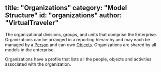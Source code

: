 title: "Organizations"
category: "Model Structure"
id: "organizations" 
author: "VirtualTraveler"
---
The organizational divisions, groups, and units that comprise the Enterprise. Organizations can be arranged in a reporting hierarchy and may each be managed by a [Person](/key-concepts/facts_and_dimensions/people/) and can own [Objects](/key-concept/facts_and_dimensions/object). Organizations are shared by all models in the enterprise. 

Organizations have a profile that lists all the people, objects and activities associated with the organization.  